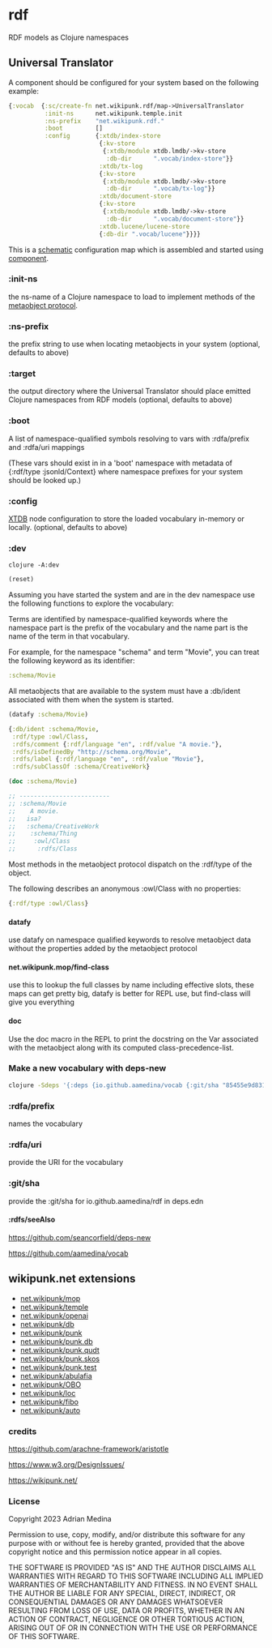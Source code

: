 # rdf
RDF models as Clojure namespaces

## Universal Translator
A component should be configured for your system based on the following
example:

``` clojure
{:vocab  {:sc/create-fn net.wikipunk.rdf/map->UniversalTranslator
          :init-ns      net.wikipunk.temple.init
          :ns-prefix    "net.wikipunk.rdf."
          :boot         []
          :config       {:xtdb/index-store
                         {:kv-store
                          {:xtdb/module xtdb.lmdb/->kv-store
                           :db-dir      ".vocab/index-store"}}
                         :xtdb/tx-log
                         {:kv-store
                          {:xtdb/module xtdb.lmdb/->kv-store
                           :db-dir      ".vocab/tx-log"}}
                         :xtdb/document-store
                         {:kv-store
                          {:xtdb/module xtdb.lmdb/->kv-store
                           :db-dir      ".vocab/document-store"}}
                         :xtdb.lucene/lucene-store
                         {:db-dir ".vocab/lucene"}}}}
```

This is a [schematic](https://github.com/walmartlabs/schematic)
configuration map which is assembled and started using
[component](https://github.com/stuartsierra/component).

### :init-ns
the ns-name of a Clojure namespace to load to implement methods of the
[metaobject protocol](https://github.com/aamedina/mop).

### :ns-prefix 
the prefix string to use when locating metaobjects in your system
(optional, defaults to above)

### :target
the output directory where the Universal Translator should place
emitted Clojure namespaces from RDF models 
(optional, defaults to above)

### :boot
A list of namespace-qualified symbols resolving to vars with
:rdfa/prefix and :rdfa/uri mappings

(These vars should exist in in a 'boot' namespace with metadata of
{:rdf/type :jsonld/Context} where namespace prefixes for your system
should be looked up.)

### :config
[XTDB](https://github.com/xtdb/xtdb) node configuration to store the
loaded vocabulary in-memory or locally. (optional, defaults to above)

### :dev

``` shell
clojure -A:dev
```

``` clojure
(reset)
```

Assuming you have started the system and are in the dev namespace use
the following functions to explore the vocabulary:

Terms are identified by namespace-qualified keywords where the
namespace part is the prefix of the vocabulary and the name part is
the name of the term in that vocabulary.

For example, for the namespace "schema" and term "Movie", you can
treat the following keyword as its identifier:

``` clojure
:schema/Movie
```

All metaobjects that are available to the system must have a :db/ident
associated with them when the system is started.

``` clojure
(datafy :schema/Movie)
```

``` clojure
{:db/ident :schema/Movie,
 :rdf/type :owl/Class,
 :rdfs/comment {:rdf/language "en", :rdf/value "A movie."},
 :rdfs/isDefinedBy "http://schema.org/Movie",
 :rdfs/label {:rdf/language "en", :rdf/value "Movie"},
 :rdfs/subClassOf :schema/CreativeWork}
```

``` clojure
(doc :schema/Movie)
```

``` clojure
;; -------------------------
;; :schema/Movie
;;    A movie.
;;   isa?
;;   :schema/CreativeWork
;;    :schema/Thing
;;     :owl/Class
;;      :rdfs/Class
```

Most methods in the metaobject protocol dispatch on the :rdf/type of
the object.

The following describes an anonymous :owl/Class with no properties:
``` clojure
{:rdf/type :owl/Class}
```

#### datafy
use datafy on namespace qualified keywords to resolve metaobject data
without the properties added by the metaobject protocol
#### net.wikipunk.mop/find-class
use this to lookup the full classes by name including effective slots,
these maps can get pretty big, datafy is better for REPL use, but
find-class will give you everything
#### doc
Use the doc macro in the REPL to print the docstring on the Var
associated with the metaobject along with its computed
class-precedence-list. 

### Make a new vocabulary with deps-new
``` bash
clojure -Sdeps '{:deps {io.github.aamedina/vocab {:git/sha "85455e9d83106e75bd2fe9d5c8b9e2cb56c19891"}}}' -Tnew create :template aamedina/vocab :name net.wikipunk/example :rdfa/prefix "example" :rdfa/uri '"https://wikipunk.net/example/"' :git/sha '"e54ec56c3c17d6b2f6534942e74e2021783885df"'
```

### :rdfa/prefix 
names the vocabulary
### :rdfa/uri
provide the URI for the vocabulary
### :git/sha
provide the :git/sha for io.github.aamedina/rdf in deps.edn

#### :rdfs/seeAlso 
https://github.com/seancorfield/deps-new

https://github.com/aamedina/vocab

## wikipunk.net extensions
* [net.wikipunk/mop](https://github.com/aamedina/mop)
* [net.wikipunk/temple](https://github.com/aamedina/temple)
* [net.wikipunk/openai](https://github.com/aamedina/openai)
* [net.wikipunk/db](https://github.com/aamedina/db)
* [net.wikipunk/punk](https://github.com/aamedina/punk)
* [net.wikipunk/punk.db](https://github.com/aamedina/punk.db)
* [net.wikipunk/punk.qudt](https://github.com/aamedina/punk.qudt)
* [net.wikipunk/punk.skos](https://github.com/aamedina/punk.skos)
* [net.wikipunk/punk.test](https://github.com/aamedina/punk.test)
* [net.wikipunk/abulafia](https://github.com/aamedina/abulafia)
* [net.wikipunk/OBO](https://github.com/aamedina/OBO)
* [net.wikipunk/loc](https://github.com/aamedina/loc)
* [net.wikipunk/fibo](https://github.com/aamedina/fibo)
* [net.wikipunk/auto](https://github.com/aamedina/auto)

### credits
https://github.com/arachne-framework/aristotle

https://www.w3.org/DesignIssues/

https://wikipunk.net/

### License
Copyright 2023 Adrian Medina

Permission to use, copy, modify, and/or distribute this software for
any purpose with or without fee is hereby granted, provided that the
above copyright notice and this permission notice appear in all
copies.

THE SOFTWARE IS PROVIDED "AS IS" AND THE AUTHOR DISCLAIMS ALL
WARRANTIES WITH REGARD TO THIS SOFTWARE INCLUDING ALL IMPLIED
WARRANTIES OF MERCHANTABILITY AND FITNESS. IN NO EVENT SHALL THE
AUTHOR BE LIABLE FOR ANY SPECIAL, DIRECT, INDIRECT, OR CONSEQUENTIAL
DAMAGES OR ANY DAMAGES WHATSOEVER RESULTING FROM LOSS OF USE, DATA OR
PROFITS, WHETHER IN AN ACTION OF CONTRACT, NEGLIGENCE OR OTHER
TORTIOUS ACTION, ARISING OUT OF OR IN CONNECTION WITH THE USE OR
PERFORMANCE OF THIS SOFTWARE.
